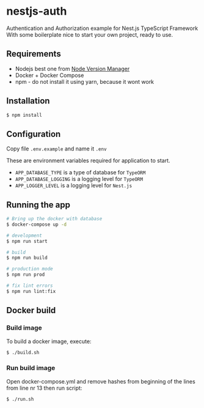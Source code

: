 # nestjs-auth
Authentication and Authorization example for Nest.js TypeScript Framework
With some boilerplate nice to start your own project, ready to use.

## Requirements

* Nodejs best one from [Node Version Manager](https://github.com/creationix/nvm)
* Docker + Docker Compose
* npm - do not install it using yarn, because it wont work

## Installation

```bash
$ npm install
```

## Configuration

Copy file `.env.example` and name it `.env`

These are environment variables required for application to start.

* `APP_DATABASE_TYPE` is a type of database for `TypeORM`
* `APP_DATABASE_LOGGING` is a logging level for `TypeORM`
* `APP_LOGGER_LEVEL` is a logging level for `Nest.js`

## Running the app

```bash
# Bring up the docker with database
$ docker-compose up -d

# development
$ npm run start

# build
$ npm run build

# production mode
$ npm run prod

# fix lint errors
$ npm run lint:fix
```

## Docker build

### Build image

To build a docker image, execute:

```bash
$ ./build.sh
```

### Run build image

Open docker-compose.yml and remove hashes from beginning of the lines from line nr 13
then run script:

```bash
$ ./run.sh
```
